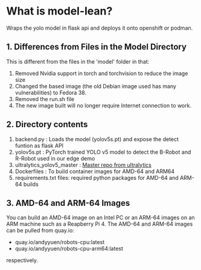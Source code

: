 # What is model-lean?
Wraps the yolo model in flask api and deploys it onto openshift or podman. 

## 1. Differences from Files in the Model Directory
This is different from the files in the 'model' folder in that:
1. Removed Nvidia support in torch and torchvision to reduce the image size
2. Changed the based image (the old Debian image used has many vulnerabilities) to Fedora 38.
3. Removed the run.sh file
4. The new image built will no longer require Internet connection to work.

## 2. Directory contents
1. backend.py : Loads the model (yolov5s.pt) and expose the detect funtion as flask API  
2. yolov5s.pt : PyTorch trained YOLO v5 model to detect the B-Robot and R-Robot used in our edge demo 
3. ultralytics_yolov5_master : [Master repo from ultralytics](https://github.com/ultralytics/yolov5)  
4. Dockerfiles : To build container images for AMD-64 and ARM64  
5. requirements.txt files: required python packages for AMD-64 and ARM-64 builds


## 3. AMD-64 and ARM-64 Images
You can build an AMD-64 image on an Intel PC or an ARM-64 images on an ARM machine such as a Reapberry Pi 4.
The AMD-64 and ARM-64 images can be pulled from quay.io:
* quay.io/andyyuen/robots-cpu:latest
* quay.io/andyyuen/robots-cpu-arm64:latest

respectively.



